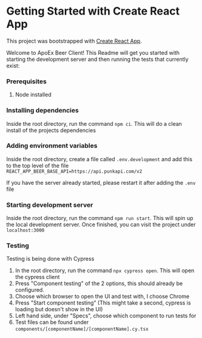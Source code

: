 # Getting Started with Create React App

This project was bootstrapped with [Create React App](https://github.com/facebook/create-react-app).

Welcome to ApoEx Beer Client! This Readme will get you started with starting the development server and then running the tests that currently exist:

### Prerequisites
1. Node installed

### Installing dependencies

Inside the root directory, run the command `npm ci`. This will do a clean install of the projects dependencies

### Adding environment variables
Inside the root directory, create a file called `.env.development` and add this to the top level of the file `REACT_APP_BEER_BASE_API=https://api.punkapi.com/v2`

If you have the server already started, please restart it after adding the `.env` file

### Starting development server
Inside the root directory, run the command `npm run start`. This will spin up the local development server. Once finished, you can visit the project under `localhost:3000`

### Testing
Testing is being done with Cypress

1. In the root directory, run the command `npx cypress open`. This will open the cypress client
2. Press "Component testing" of the 2 options, this should already be configured. 
3. Choose which browser to open the UI and test with, I choose Chrome
4. Press "Start component testing" (This might take a second, cypress is loading but doesn't show in the UI)
5. Left hand side, under "Specs", choose which component to run tests for
6. Test files can be found under `components/[componentName]/[componentName].cy.tsx`
